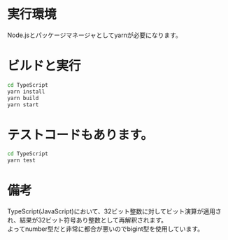 # 実行環境
Node.jsとパッケージマネージャとしてyarnが必要になります。

# ビルドと実行
```bash
cd TypeScript
yarn install
yarn build
yarn start
```

# テストコードもあります。
```bash
cd TypeScript
yarn test
```

# 備考
TypeScript(JavaScript)において、32ビット整数に対してビット演算が適用され、結果が32ビット符号あり整数として再解釈されます。  
よってnumber型だと非常に都合が悪いのでbigint型を使用しています。
